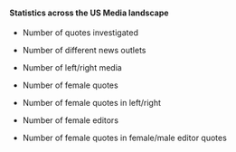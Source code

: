 <!-- ---
layout: post
title: "Statistics"
# subtitle: "because they lacked opposable thumbs and the brainpower to build a space program."
background: ''
--- -->

#### Statistics across the US Media landscape

- Number of quotes investigated
- Number of different news outlets
- Number of left/right media

- Number of female quotes
- Number of female quotes in left/right

- Number of female editors 
- Number of female quotes in female/male editor quotes